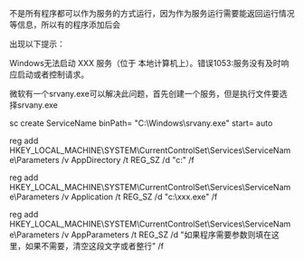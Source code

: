 不是所有程序都可以作为服务的方式运行，因为作为服务运行需要能返回运行情况等信息，所以有的程序添加后会

出现以下提示：

Windows无法启动 XXX 服务（位于 本地计算机上）。错误1053:服务没有及时响应启动或者控制请求。

微软有一个srvany.exe可以解决此问题，首先创建一个服务，但是执行文件要选择srvany.exe

sc create ServiceName binPath= "C:\Windows\srvany.exe" start= auto

reg add HKEY_LOCAL_MACHINE\SYSTEM\CurrentControlSet\Services\ServiceName\Parameters /v AppDirectory /t REG_SZ /d "c:\" /f

reg add HKEY_LOCAL_MACHINE\SYSTEM\CurrentControlSet\Services\ServiceName\Parameters /v Application /t REG_SZ /d "c:\xxx.exe" /f

reg add HKEY_LOCAL_MACHINE\SYSTEM\CurrentControlSet\Services\ServiceName\Parameters /v AppParameters /t REG_SZ /d "如果程序需要参数则填在这里，如果不需要，清空这段文字或者整行" /f

